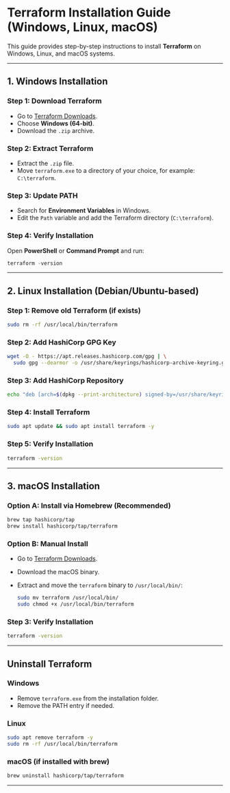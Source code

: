 # Terraform Installation Guide (Windows, Linux, macOS)

This guide provides step-by-step instructions to install **Terraform** on Windows, Linux, and macOS systems.

---

## 1. Windows Installation

### Step 1: Download Terraform

* Go to [Terraform Downloads](https://developer.hashicorp.com/terraform/downloads).
* Choose **Windows (64-bit)**.
* Download the `.zip` archive.

### Step 2: Extract Terraform

* Extract the `.zip` file.
* Move `terraform.exe` to a directory of your choice, for example: `C:\terraform`.

### Step 3: Update PATH

* Search for **Environment Variables** in Windows.
* Edit the `Path` variable and add the Terraform directory (`C:\terraform`).

### Step 4: Verify Installation

Open **PowerShell** or **Command Prompt** and run:

```powershell
terraform -version
```

---

## 2. Linux Installation (Debian/Ubuntu-based)

### Step 1: Remove old Terraform (if exists)

```bash
sudo rm -rf /usr/local/bin/terraform
```

### Step 2: Add HashiCorp GPG Key

```bash
wget -O - https://apt.releases.hashicorp.com/gpg | \
  sudo gpg --dearmor -o /usr/share/keyrings/hashicorp-archive-keyring.gpg
```

### Step 3: Add HashiCorp Repository

```bash
echo "deb [arch=$(dpkg --print-architecture) signed-by=/usr/share/keyrings/hashicorp-archive-keyring.gpg] https://apt.releases.hashicorp.com $(lsb_release -cs) main" | sudo tee /etc/apt/sources.list.d/hashicorp.list
```

### Step 4: Install Terraform

```bash
sudo apt update && sudo apt install terraform -y
```

### Step 5: Verify Installation

```bash
terraform -version
```

---

## 3. macOS Installation

### Option A: Install via Homebrew (Recommended)

```bash
brew tap hashicorp/tap
brew install hashicorp/tap/terraform
```

### Option B: Manual Install

* Go to [Terraform Downloads](https://developer.hashicorp.com/terraform/downloads).
* Download the macOS binary.
* Extract and move the `terraform` binary to `/usr/local/bin/`:

  ```bash
  sudo mv terraform /usr/local/bin/
  sudo chmod +x /usr/local/bin/terraform
  ```

### Step 3: Verify Installation

```bash
terraform -version
```

---

## Uninstall Terraform

### Windows

* Remove `terraform.exe` from the installation folder.
* Remove the PATH entry if needed.

### Linux

```bash
sudo apt remove terraform -y
sudo rm -rf /usr/local/bin/terraform
```

### macOS (if installed with brew)

```bash
brew uninstall hashicorp/tap/terraform
```

---


